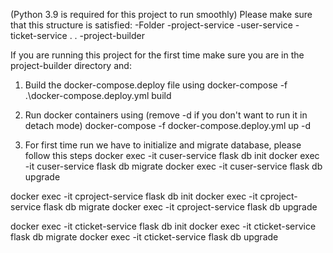 (Python 3.9 is required for this project to run smoothly)
Please make sure that this structure is satisfied:
-Folder
  -project-service
  -user-service
  -ticket-service
  .
  .
  -project-builder


If you are running this project for the first time make sure you are in the project-builder directory and:

1. Build the docker-compose.deploy file using 
docker-compose -f .\docker-compose.deploy.yml build

2. Run docker containers using (remove -d if you don't want to run it in detach mode)
docker-compose -f docker-compose.deploy.yml up -d

3. For first time run we have to initialize and migrate database, please follow this steps
docker exec -it cuser-service flask db init
docker exec -it cuser-service flask db migrate
docker exec -it cuser-service flask db upgrade

docker exec -it cproject-service flask db init
docker exec -it cproject-service flask db migrate
docker exec -it cproject-service flask db upgrade

docker exec -it cticket-service flask db init
docker exec -it cticket-service flask db migrate
docker exec -it cticket-service flask db upgrade

